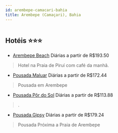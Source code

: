 ```yaml
---
id: arembepe-camacari-bahia
title: Arembepe (Camaçari), Bahia
---
```


<center><img src="https://static.hotelurbano.com/reservas/prod0/2/2074/5d695f31602c0_arembepe-beach.jpg" alt="" /></center>


## Hotéis ⭐️⭐️⭐️

-    [Arembepe Beach](https://www.hurb.com/aud/https://www.hurb.com/hoteis/camacari/arembepe-beach-2074?cmp=18055) Diárias a partir de R$193.50
   > Hotel na Praia de Piruí com café da manhã. 
-    [Pousada Maluar](https://www.hurb.com/aud/https://www.hurb.com/hoteis/arembepe-camacari/pousada-maluar-4108?cmp=18055) Diárias a partir de R$172.44
   > Pousada em Arembepe
-    [Pousada Pôr do Sol](https://www.hurb.com/aud/https://www.hurb.com/hoteis/arembepe-camacari/pousada-por-do-sol-8974?cmp=18055) Diárias a partir de R$113.88
   > .
-    [Pousada Gipsy](https://www.hurb.com/aud/https://www.hurb.com/hoteis/arembepe-camacari/pousada-gipsy-3700?cmp=18055) Diárias a partir de R$179.24
   > Pousada Próxima a Praia de Arembepe
